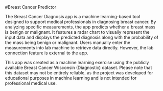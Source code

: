 #Breast Cancer Predictor

The Breast Cancer Diagnosis app is a machine learning-based tool designed to support medical professionals in diagnosing breast cancer. By analyzing specific measurements,
the app predicts whether a breast mass is benign or malignant. It features a radar chart to visually represent the input data and displays the predicted diagnosis along 
with the probability of the mass being benign or malignant. Users manually enter the measurements into lab machine to retrieve data directly. However, the lab 
connection feature is external to the app.

This app was created as a machine learning exercise using the publicly available Breast Cancer Wisconsin (Diagnostic) dataset. Please note that this dataset
may not be entirely reliable, as the project was developed for educational purposes in machine learning and is not intended for professional medical use.
